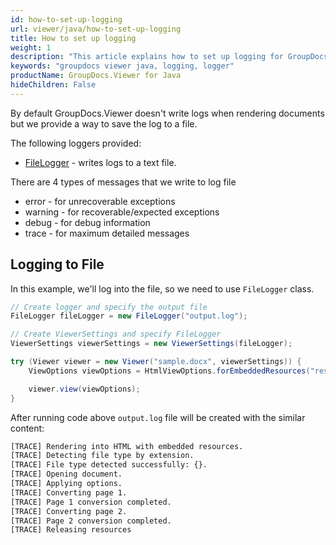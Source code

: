 ```yaml
---
id: how-to-set-up-logging
url: viewer/java/how-to-set-up-logging
title: How to set up logging
weight: 1
description: "This article explains how to set up logging for GroupDocs.Viewer using Java."
keywords: "groupdocs viewer java, logging, logger"
productName: GroupDocs.Viewer for Java
hideChildren: False
---
```

By default GroupDocs.Viewer doesn't write logs when rendering documents but we provide a way to save the log to a file.

The following loggers provided:

* [FileLogger](https://reference.groupdocs.com/viewer/java/com.groupdocs.viewer.logging/FileLogger) - writes logs to a text file.

There are 4 types of messages that we write to log file

* error - for unrecoverable exceptions
* warning - for recoverable/expected exceptions
* debug - for debug information
* trace - for maximum detailed messages

## Logging to File

In this example, we'll log into the file, so we need to use `FileLogger` class.

```java
// Create logger and specify the output file
FileLogger fileLogger = new FileLogger("output.log");

// Create ViewerSettings and specify FileLogger
ViewerSettings viewerSettings = new ViewerSettings(fileLogger);

try (Viewer viewer = new Viewer("sample.docx", viewerSettings)) {
    ViewOptions viewOptions = HtmlViewOptions.forEmbeddedResources("result.html");

    viewer.view(viewOptions);
}
```

After running code above `output.log` file will be created with the similar content:

```bash
[TRACE] Rendering into HTML with embedded resources.
[TRACE] Detecting file type by extension.
[TRACE] File type detected successfully: {}.
[TRACE] Opening document.
[TRACE] Applying options.
[TRACE] Converting page 1.
[TRACE] Page 1 conversion completed.
[TRACE] Converting page 2.
[TRACE] Page 2 conversion completed.
[TRACE] Releasing resources
```
